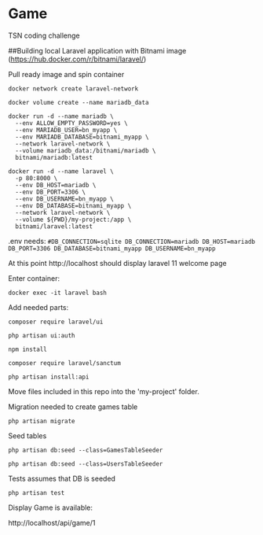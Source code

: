 # Game
TSN coding challenge

##Building local Laravel application with Bitnami image 
(https://hub.docker.com/r/bitnami/laravel/)

Pull ready image and spin container

`docker network create laravel-network`

`docker volume create --name mariadb_data`

```
docker run -d --name mariadb \
  --env ALLOW_EMPTY_PASSWORD=yes \
  --env MARIADB_USER=bn_myapp \
  --env MARIADB_DATABASE=bitnami_myapp \
  --network laravel-network \
  --volume mariadb_data:/bitnami/mariadb \
  bitnami/mariadb:latest
```

```
docker run -d --name laravel \
  -p 80:8000 \
  --env DB_HOST=mariadb \
  --env DB_PORT=3306 \
  --env DB_USERNAME=bn_myapp \
  --env DB_DATABASE=bitnami_myapp \
  --network laravel-network \
  --volume ${PWD}/my-project:/app \
  bitnami/laravel:latest
```

.env needs:
`
#DB_CONNECTION=sqlite
DB_CONNECTION=mariadb
DB_HOST=mariadb
DB_PORT=3306
DB_DATABASE=bitnami_myapp
DB_USERNAME=bn_myapp
`

At this point http://localhost should display laravel 11 welcome page

Enter container:

  `docker exec -it laravel bash`

Add needed parts:

  `composer require laravel/ui`
  
  `php artisan ui:auth`

  `npm install`

  `composer require laravel/sanctum`

  `php artisan install:api`

Move files included in this repo into the 'my-project' folder.

Migration needed to create games table

  `php artisan migrate`

Seed tables

  `php artisan db:seed --class=GamesTableSeeder`
  
  `php artisan db:seed --class=UsersTableSeeder`


Tests assumes that DB is seeded

  `php artisan test`


Display Game is available: 

http://localhost/api/game/1
